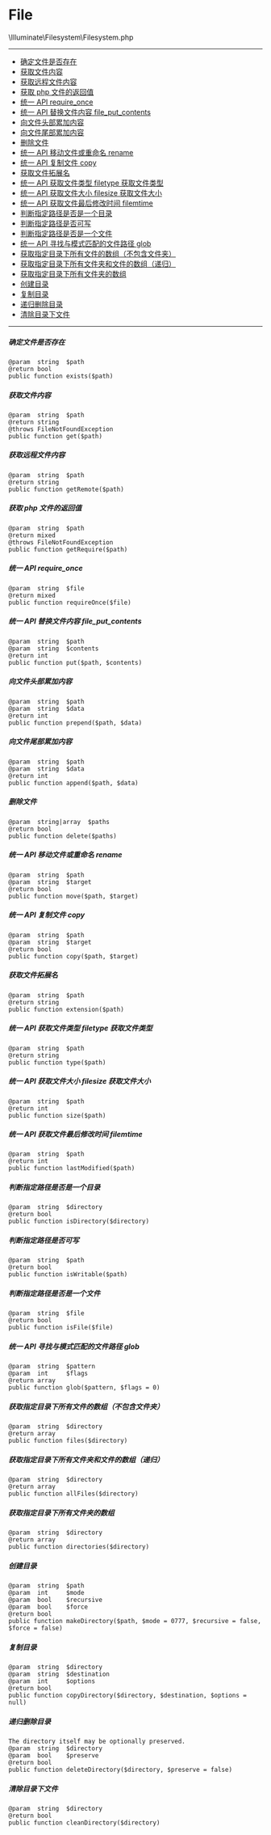 File
============

\Illuminate\Filesystem\Filesystem.php

---

- [确定文件是否存在](#)
- [获取文件内容](#)
- [获取远程文件内容](#)
- [获取 php 文件的返回值](#)
- [统一 API require_once](#)
- [统一 API 替换文件内容 file_put_contents](#)
- [向文件头部累加内容](#)
- [向文件尾部累加内容](#)
- [删除文件](#)
- [统一 API 移动文件或重命名 rename](#)
- [统一 API 复制文件 copy](#)
- [获取文件拓展名](#)
- [统一 API 获取文件类型 filetype 获取文件类型](#)
- [统一 API 获取文件大小 filesize 获取文件大小](#)
- [统一 API 获取文件最后修改时间 filemtime](#)
- [判断指定路径是否是一个目录](#)
- [判断指定路径是否可写](#)
- [判断指定路径是否是一个文件](#)
- [统一 API 寻找与模式匹配的文件路径 glob](#)
- [获取指定目录下所有文件的数组（不包含文件夹）](#)
- [获取指定目录下所有文件夹和文件的数组（递归）](#)
- [获取指定目录下所有文件夹的数组](#)
- [创建目录](#)
- [复制目录](#)
- [递归删除目录](#)
- [清除目录下文件](#)

---

##### 确定文件是否存在

    @param  string  $path
    @return bool
    public function exists($path)

##### 获取文件内容

    @param  string  $path
    @return string
    @throws FileNotFoundException
    public function get($path)

##### 获取远程文件内容

    @param  string  $path
    @return string
    public function getRemote($path)

##### 获取 php 文件的返回值

    @param  string  $path
    @return mixed
    @throws FileNotFoundException
    public function getRequire($path)

##### 统一 API require_once

    @param  string  $file
    @return mixed
    public function requireOnce($file)

##### 统一 API 替换文件内容 file_put_contents

    @param  string  $path
    @param  string  $contents
    @return int
    public function put($path, $contents)

##### 向文件头部累加内容

    @param  string  $path
    @param  string  $data
    @return int
    public function prepend($path, $data)

##### 向文件尾部累加内容

    @param  string  $path
    @param  string  $data
    @return int
    public function append($path, $data)

##### 删除文件

    @param  string|array  $paths
    @return bool
    public function delete($paths)

##### 统一 API 移动文件或重命名 rename

    @param  string  $path
    @param  string  $target
    @return bool
    public function move($path, $target)

##### 统一 API 复制文件 copy

    @param  string  $path
    @param  string  $target
    @return bool
    public function copy($path, $target)

##### 获取文件拓展名

    @param  string  $path
    @return string
    public function extension($path)

##### 统一 API 获取文件类型 filetype 获取文件类型

    @param  string  $path
    @return string
    public function type($path)

##### 统一 API 获取文件大小 filesize 获取文件大小

    @param  string  $path
    @return int
    public function size($path)

##### 统一 API 获取文件最后修改时间 filemtime

    @param  string  $path
    @return int
    public function lastModified($path)

##### 判断指定路径是否是一个目录

    @param  string  $directory
    @return bool
    public function isDirectory($directory)

##### 判断指定路径是否可写

    @param  string  $path
    @return bool
    public function isWritable($path)

##### 判断指定路径是否是一个文件

    @param  string  $file
    @return bool
    public function isFile($file)

##### 统一 API 寻找与模式匹配的文件路径 glob

    @param  string  $pattern
    @param  int     $flags
    @return array
    public function glob($pattern, $flags = 0)

##### 获取指定目录下所有文件的数组（不包含文件夹）

    @param  string  $directory
    @return array
    public function files($directory)

##### 获取指定目录下所有文件夹和文件的数组（递归）

    @param  string  $directory
    @return array
    public function allFiles($directory)

##### 获取指定目录下所有文件夹的数组

    @param  string  $directory
    @return array
    public function directories($directory)

##### 创建目录

    @param  string  $path
    @param  int     $mode
    @param  bool    $recursive
    @param  bool    $force
    @return bool
    public function makeDirectory($path, $mode = 0777, $recursive = false, $force = false)

##### 复制目录

    @param  string  $directory
    @param  string  $destination
    @param  int     $options
    @return bool
    public function copyDirectory($directory, $destination, $options = null)

##### 递归删除目录

    The directory itself may be optionally preserved.
    @param  string  $directory
    @param  bool    $preserve
    @return bool
    public function deleteDirectory($directory, $preserve = false)

##### 清除目录下文件

    @param  string  $directory
    @return bool
    public function cleanDirectory($directory)


